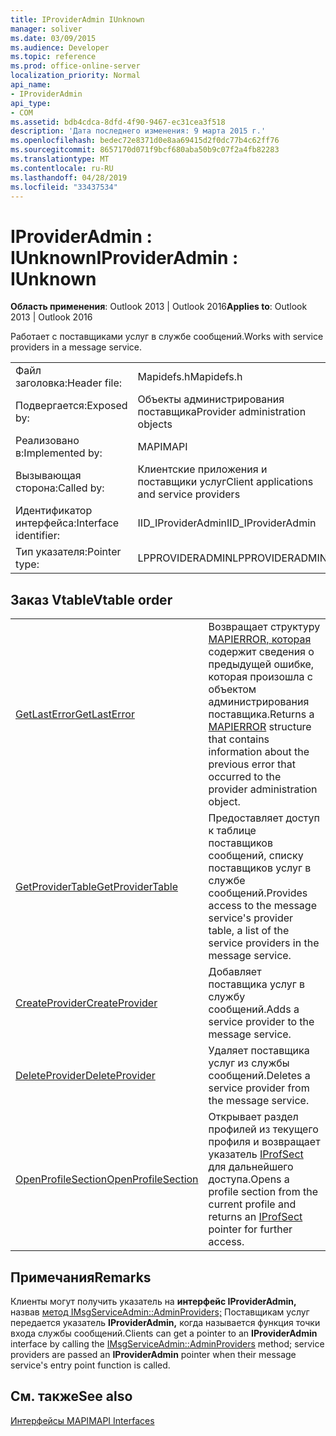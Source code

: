 ```yaml
---
title: IProviderAdmin IUnknown
manager: soliver
ms.date: 03/09/2015
ms.audience: Developer
ms.topic: reference
ms.prod: office-online-server
localization_priority: Normal
api_name:
- IProviderAdmin
api_type:
- COM
ms.assetid: bdb4cdca-8dfd-4f90-9467-ec31cea3f518
description: 'Дата последнего изменения: 9 марта 2015 г.'
ms.openlocfilehash: bedec72e8371d0e8aa69415d2f0dc77b4c62ff76
ms.sourcegitcommit: 8657170d071f9bcf680aba50b9c07f2a4fb82283
ms.translationtype: MT
ms.contentlocale: ru-RU
ms.lasthandoff: 04/28/2019
ms.locfileid: "33437534"
---
```

# <a name="iprovideradmin--iunknown"></a><span data-ttu-id="52db6-103">IProviderAdmin : IUnknown</span><span class="sxs-lookup"><span data-stu-id="52db6-103">IProviderAdmin : IUnknown</span></span>

  
  
<span data-ttu-id="52db6-104">**Область применения**: Outlook 2013 | Outlook 2016</span><span class="sxs-lookup"><span data-stu-id="52db6-104">**Applies to**: Outlook 2013 | Outlook 2016</span></span> 
  
<span data-ttu-id="52db6-105">Работает с поставщиками услуг в службе сообщений.</span><span class="sxs-lookup"><span data-stu-id="52db6-105">Works with service providers in a message service.</span></span> 
  
|||
|:-----|:-----|
|<span data-ttu-id="52db6-106">Файл заголовка:</span><span class="sxs-lookup"><span data-stu-id="52db6-106">Header file:</span></span>  <br/> |<span data-ttu-id="52db6-107">Mapidefs.h</span><span class="sxs-lookup"><span data-stu-id="52db6-107">Mapidefs.h</span></span>  <br/> |
|<span data-ttu-id="52db6-108">Подвергается:</span><span class="sxs-lookup"><span data-stu-id="52db6-108">Exposed by:</span></span>  <br/> |<span data-ttu-id="52db6-109">Объекты администрирования поставщика</span><span class="sxs-lookup"><span data-stu-id="52db6-109">Provider administration objects</span></span>  <br/> |
|<span data-ttu-id="52db6-110">Реализовано в:</span><span class="sxs-lookup"><span data-stu-id="52db6-110">Implemented by:</span></span>  <br/> |<span data-ttu-id="52db6-111">MAPI</span><span class="sxs-lookup"><span data-stu-id="52db6-111">MAPI</span></span>  <br/> |
|<span data-ttu-id="52db6-112">Вызывающая сторона:</span><span class="sxs-lookup"><span data-stu-id="52db6-112">Called by:</span></span>  <br/> |<span data-ttu-id="52db6-113">Клиентские приложения и поставщики услуг</span><span class="sxs-lookup"><span data-stu-id="52db6-113">Client applications and service providers</span></span>  <br/> |
|<span data-ttu-id="52db6-114">Идентификатор интерфейса:</span><span class="sxs-lookup"><span data-stu-id="52db6-114">Interface identifier:</span></span>  <br/> |<span data-ttu-id="52db6-115">IID_IProviderAdmin</span><span class="sxs-lookup"><span data-stu-id="52db6-115">IID_IProviderAdmin</span></span>  <br/> |
|<span data-ttu-id="52db6-116">Тип указателя:</span><span class="sxs-lookup"><span data-stu-id="52db6-116">Pointer type:</span></span>  <br/> |<span data-ttu-id="52db6-117">LPPROVIDERADMIN</span><span class="sxs-lookup"><span data-stu-id="52db6-117">LPPROVIDERADMIN</span></span>  <br/> |
   
## <a name="vtable-order"></a><span data-ttu-id="52db6-118">Заказ Vtable</span><span class="sxs-lookup"><span data-stu-id="52db6-118">Vtable order</span></span>

|||
|:-----|:-----|
|[<span data-ttu-id="52db6-119">GetLastError</span><span class="sxs-lookup"><span data-stu-id="52db6-119">GetLastError</span></span>](iprovideradmin-getlasterror.md) <br/> |<span data-ttu-id="52db6-120">Возвращает структуру [MAPIERROR, которая](mapierror.md) содержит сведения о предыдущей ошибке, которая произошла с объектом администрирования поставщика.</span><span class="sxs-lookup"><span data-stu-id="52db6-120">Returns a [MAPIERROR](mapierror.md) structure that contains information about the previous error that occurred to the provider administration object.</span></span>  <br/> |
|[<span data-ttu-id="52db6-121">GetProviderTable</span><span class="sxs-lookup"><span data-stu-id="52db6-121">GetProviderTable</span></span>](iprovideradmin-getprovidertable.md) <br/> |<span data-ttu-id="52db6-122">Предоставляет доступ к таблице поставщиков сообщений, списку поставщиков услуг в службе сообщений.</span><span class="sxs-lookup"><span data-stu-id="52db6-122">Provides access to the message service's provider table, a list of the service providers in the message service.</span></span>  <br/> |
|[<span data-ttu-id="52db6-123">CreateProvider</span><span class="sxs-lookup"><span data-stu-id="52db6-123">CreateProvider</span></span>](iprovideradmin-createprovider.md) <br/> |<span data-ttu-id="52db6-124">Добавляет поставщика услуг в службу сообщений.</span><span class="sxs-lookup"><span data-stu-id="52db6-124">Adds a service provider to the message service.</span></span>  <br/> |
|[<span data-ttu-id="52db6-125">DeleteProvider</span><span class="sxs-lookup"><span data-stu-id="52db6-125">DeleteProvider</span></span>](iprovideradmin-deleteprovider.md) <br/> |<span data-ttu-id="52db6-126">Удаляет поставщика услуг из службы сообщений.</span><span class="sxs-lookup"><span data-stu-id="52db6-126">Deletes a service provider from the message service.</span></span>  <br/> |
|[<span data-ttu-id="52db6-127">OpenProfileSection</span><span class="sxs-lookup"><span data-stu-id="52db6-127">OpenProfileSection</span></span>](iprovideradmin-openprofilesection.md) <br/> |<span data-ttu-id="52db6-128">Открывает раздел профилей из текущего профиля и возвращает указатель [IProfSect](iprofsectimapiprop.md) для дальнейшего доступа.</span><span class="sxs-lookup"><span data-stu-id="52db6-128">Opens a profile section from the current profile and returns an [IProfSect](iprofsectimapiprop.md) pointer for further access.</span></span>  <br/> |
   
## <a name="remarks"></a><span data-ttu-id="52db6-129">Примечания</span><span class="sxs-lookup"><span data-stu-id="52db6-129">Remarks</span></span>

<span data-ttu-id="52db6-130">Клиенты могут получить указатель на **интерфейс IProviderAdmin,** назвав [метод IMsgServiceAdmin::AdminProviders;](imsgserviceadmin-adminproviders.md) Поставщикам услуг передается указатель **IProviderAdmin,** когда называется функция точки входа службы сообщений.</span><span class="sxs-lookup"><span data-stu-id="52db6-130">Clients can get a pointer to an **IProviderAdmin** interface by calling the [IMsgServiceAdmin::AdminProviders](imsgserviceadmin-adminproviders.md) method; service providers are passed an **IProviderAdmin** pointer when their message service's entry point function is called.</span></span> 
  
## <a name="see-also"></a><span data-ttu-id="52db6-131">См. также</span><span class="sxs-lookup"><span data-stu-id="52db6-131">See also</span></span>



[<span data-ttu-id="52db6-132">Интерфейсы MAPI</span><span class="sxs-lookup"><span data-stu-id="52db6-132">MAPI Interfaces</span></span>](mapi-interfaces.md)

